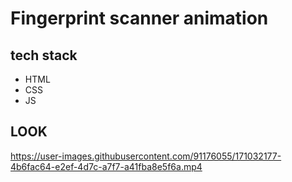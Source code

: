 # Fingerprint scanner animation
## tech stack 
- HTML
- CSS
- JS
## LOOK


https://user-images.githubusercontent.com/91176055/171032177-4b6fac64-e2ef-4d7c-a7f7-a41fba8e5f6a.mp4

